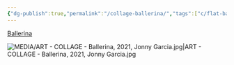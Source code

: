 ```yaml
---
{"dg-publish":true,"permalink":"/collage-ballerina/","tags":["c/flat-background","c/colour-pink","c/woman","c/acrobatic","c/smoke","c/translucent","collage/year-2021","collage/lost"],"created":"2024-06-28T12:56:50.000-04:00","updated":"2025-09-10T13:01:26.975-04:00"}
---
```



[Ballerina](https://www.instagram.com/p/CXMcQ6Al-Ph/)

![MEDIA/ART - COLLAGE - Ballerina, 2021, Jonny Garcia.jpg|ART - COLLAGE - Ballerina, 2021, Jonny Garcia.jpg](/img/user/MEDIA/ART%20-%20COLLAGE%20-%20Ballerina,%202021,%20Jonny%20Garcia.jpg)